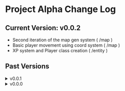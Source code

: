 # Project Alpha Change Log

## Current Version: v0.0.2

- Second iteration of the map gen system ( /map )
- Basic player movement using coord system ( /map )
- XP system and Player class creation ( /entity )

## Past Versions

<details>
    <summary>v0.0.1</summary>
- First iteration of the map gen system ( /map )
- Concept for class state ( /entity )
- Very basic combat loop: baisc loop with delays ( /combat )
</details>
<details>
    <summary>v0.0.0</summary>
- Basic Project Setup
</details>
